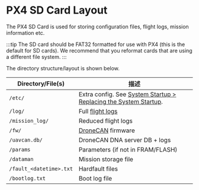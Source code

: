 # PX4 SD Card Layout

The PX4 SD Card is used for storing configuration files, flight logs, mission information etc.

:::tip
The SD card should be FAT32 formatted for use with PX4 (this is the default for SD cards).
We recommend that you reformat cards that are using a different file system.
:::

The directory structure/layout is shown below.

| Directory/File(s)             | 描述                                                                                       |
| ----------------------------- | ---------------------------------------------------------------------------------------- |
| `/etc/`                       | Extra config. See [System Startup > Replacing the System Startup][replace system start]. |
| `/log/`                       | Full [flight logs](../dev_log/logging.md)                                                |
| `/mission_log/`               | Reduced flight logs                                                                      |
| `/fw/`                        | [DroneCAN](../dronecan/README.md) firmware                                               |
| `/uavcan.db/`                 | DroneCAN DNA server DB + logs                                                            |
| `/params`                     | Parameters (if not in FRAM/FLASH)                                                        |
| `/dataman`                    | Mission storage file                                                                     |
| `/fault_<datetime>.txt` | Hardfault files                                                                          |
| `/bootlog.txt`                | Boot log file                                                                            |

[replace system start]: ../concept/system_startup.md#replacing-the-system-startup
